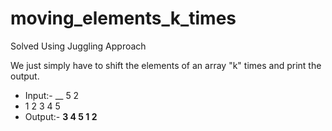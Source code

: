 # moving_elements_k_times
Solved Using Juggling Approach

We just simply have to shift the elements of an array "k" times and print the output.

- Input:-
 __ 5 2
 - 1 2 3 4 5
- Output:-
 __3 4 5 1 2__
